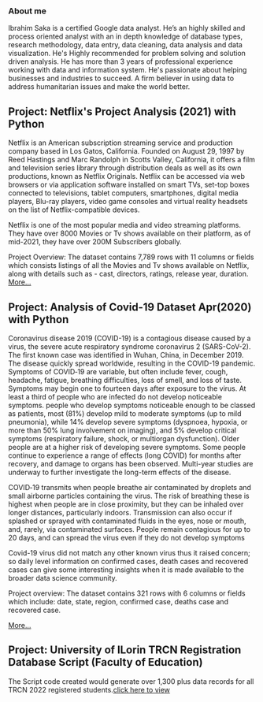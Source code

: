 

### About me
Ibrahim Saka is a certified Google data analyst. He’s an highly skilled and process oriented analyst with an in depth knowledge of database types, research methodology, data entry, data cleaning, data analysis and data visualization. He's Highly recommended for problem solving and solution driven analysis. He has more than 3 years of professional experience working with data and information system. He's passionate about helping businesses and industries to succeed. A firm believer in using data to address humanitarian issues and make the world better.

## Project: Netflix's Project Analysis (2021) with Python
Netflix is an American subscription streaming service and production company based in Los Gatos, California. Founded on August 29, 1997 by Reed Hastings and Marc Randolph in Scotts Valley, California, it offers a film and television series library through distribution deals as well as its own productions, known as Netflix Originals. Netflix can be accessed via web browsers or via application software installed on smart TVs, set-top boxes connected to televisions, tablet computers, smartphones, digital media players, Blu-ray players, video game consoles and virtual reality headsets on the list of Netflix-compatible devices.

Netflix is one of the most popular media and video streaming platforms. They have over 8000 Movies or Tv shows available on their platform, as of mid-2021, they have over 200M Subscribers globally.

Project Overview:
The dataset contains 7,789 rows with 11 columns or fields which consists listings of all the Movies and Tv shows available on Netflix, along with details such as - cast, directors, ratings, release year, duration. [More...](https://github.com/Hiibee/An-Analysis-of-Netflix-s-Most-Streamed-TV)


## Project: Analysis of Covid-19 Dataset Apr(2020) with Python
Coronavirus disease 2019 (COVID-19) is a contagious disease caused by a virus, the severe acute respiratory syndrome coronavirus 2 (SARS-CoV-2). The first known case was identified in Wuhan, China, in December 2019. The disease quickly spread worldwide, resulting in the COVID-19 pandemic. Symptoms of COVID‑19 are variable, but often include fever, cough, headache, fatigue, breathing difficulties, loss of smell, and loss of taste. Symptoms may begin one to fourteen days after exposure to the virus. At least a third of people who are infected do not develop noticeable symptoms. people who develop symptoms noticeable enough to be classed as patients, most (81%) develop mild to moderate symptoms (up to mild pneumonia), while 14% develop severe symptoms (dyspnoea, hypoxia, or more than 50% lung involvement on imaging), and 5% develop critical symptoms (respiratory failure, shock, or multiorgan dysfunction). Older people are at a higher risk of developing severe symptoms. Some people continue to experience a range of effects (long COVID) for months after recovery, and damage to organs has been observed. Multi-year studies are underway to further investigate the long-term effects of the disease.

COVID‑19 transmits when people breathe air contaminated by droplets and small airborne particles containing the virus. The risk of breathing these is highest when people are in close proximity, but they can be inhaled over longer distances, particularly indoors. Transmission can also occur if splashed or sprayed with contaminated fluids in the eyes, nose or mouth, and, rarely, via contaminated surfaces. People remain contagious for up to 20 days, and can spread the virus even if they do not develop symptoms

Covid-19 virus did not match any other known virus thus it raised concern; so daily level information on confirmed cases, death cases and recovered cases can give some interesting insights when it is made available to the broader data science community.

Project overview:
The dataset contains 321 rows with 6 columns or fields which include: date, state, region, confirmed case, deaths case and recovered case.

[More...](https://github.com/Hiibee/Covid-19_Project)


## Project: University of ILorin TRCN Registration Database Script (Faculty of Education)
The Script code created would generate over 1,300 plus data records for all TRCN 2022 registered students.[click here to view](https://github.com/Hiibee/MYSQL/blob/main/SCRIPT_CODE_TRCN%20_2022.sql)
